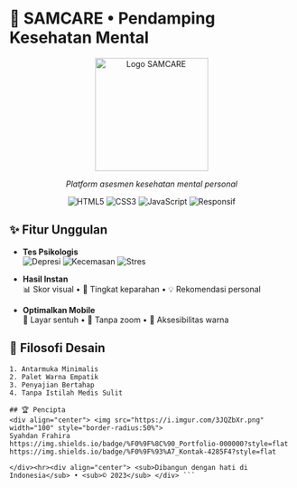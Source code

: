 # 🧠 SAMCARE • Pendamping Kesehatan Mental

<div align="center">
  <img src="https://i.imgur.com/JDQw3xk.png" width="200" alt="Logo SAMCARE">
  <p><em>Platform asesmen kesehatan mental personal</em></p>
  
  ![HTML5](https://img.shields.io/badge/HTML5-E34F26?style=flat&logo=html5&logoColor=white)
  ![CSS3](https://img.shields.io/badge/CSS3-1572B6?style=flat&logo=css3&logoColor=white)
  ![JavaScript](https://img.shields.io/badge/JavaScript-F7DF1E?style=flat&logo=javascript&logoColor=black)
  ![Responsif](https://img.shields.io/badge/Responsif-Ya-success)
</div>

## ✨ Fitur Unggulan
- **Tes Psikologis**  
  ![Depresi](https://img.shields.io/badge/Depresi_PHQ--9-9_Pertanyaan-blueviolet)
  ![Kecemasan](https://img.shields.io/badge/Kecemasan_GAD--7-7_Pertanyaan-ff69b4)
  ![Stres](https://img.shields.io/badge/Stres_PSS--10-10_Pertanyaan-orange)

- **Hasil Instan**  
  📊 Skor visual • 🎯 Tingkat keparahan • 💡 Rekomendasi personal

- **Optimalkan Mobile**  
  📱 Layar sentuh • 🚫 Tanpa zoom • 🌈 Aksesibilitas warna

## 🎨 Filosofi Desain
```text
1. Antarmuka Minimalis
2. Palet Warna Empatik
3. Penyajian Bertahap
4. Tanpa Istilah Medis Sulit

## 🏆 Pencipta
<div align="center"> <img src="https://i.imgur.com/3JQZbXr.png" width="100" style="border-radius:50%">
Syahdan Frahira
https://img.shields.io/badge/%F0%9F%8C%90_Portfolio-000000?style=flat
https://img.shields.io/badge/%F0%9F%93%A7_Kontak-4285F4?style=flat

</div><hr><div align="center"> <sub>Dibangun dengan hati di Indonesia</sub> • <sub>© 2023</sub> </div> ```
